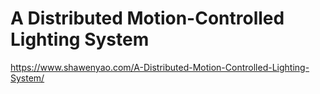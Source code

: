 # A Distributed Motion-Controlled Lighting System

https://www.shawenyao.com/A-Distributed-Motion-Controlled-Lighting-System/
